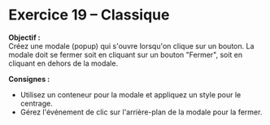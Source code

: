 # Exercice 19 – Classique

**Objectif :**  
Créez une modale (popup) qui s'ouvre lorsqu'on clique sur un bouton. La modale doit se fermer soit en cliquant sur un bouton "Fermer", soit en cliquant en dehors de la modale.

**Consignes :**

- Utilisez un conteneur pour la modale et appliquez un style pour le centrage.
- Gérez l'événement de clic sur l'arrière-plan de la modale pour la fermer.